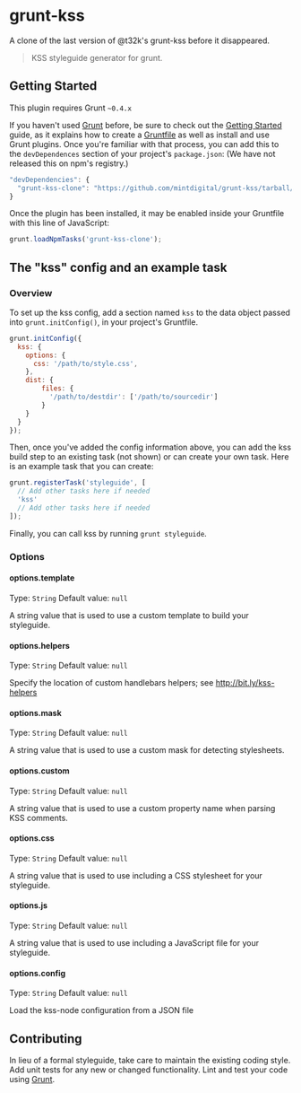# grunt-kss

A clone of the last version of @t32k's grunt-kss before it disappeared.

> KSS styleguide generator for grunt.

## Getting Started
This plugin requires Grunt `~0.4.x`

If you haven't used [Grunt](http://gruntjs.com/) before, be sure to check out the [Getting Started](http://gruntjs.com/getting-started) guide, as it explains how to create a [Gruntfile](http://gruntjs.com/sample-gruntfile) as well as install and use Grunt plugins. Once you're familiar with that process, you can add this to the `devDependences` section of your project's `package.json`: (We have not released this on npm's registry.)


```js
"devDependencies": {
  "grunt-kss-clone": "https://github.com/mintdigital/grunt-kss/tarball/master",
}
```

Once the plugin has been installed, it may be enabled inside your Gruntfile with this line of JavaScript:

```js
grunt.loadNpmTasks('grunt-kss-clone');
```

## The "kss" config and an example task

### Overview
To set up the kss config, add a section named `kss` to the data object passed into `grunt.initConfig()`, in your project's Gruntfile.

```js
grunt.initConfig({
  kss: {
    options: {
      css: '/path/to/style.css',
    },
    dist: {
	    files: {
	      '/path/to/destdir': ['/path/to/sourcedir']
	    }
  	}
  }
});
```

Then, once you've added the config information above, you can add the kss build step to an existing task (not shown) or can create your own task. Here is an example task that you can create:

```js
grunt.registerTask('styleguide', [
  // Add other tasks here if needed
  'kss'
  // Add other tasks here if needed
]);
```

Finally, you can call kss by running `grunt styleguide`.

### Options

#### options.template
Type: `String`
Default value: `null`

A string value that is used to use a custom template to build your styleguide.

#### options.helpers
Type: `String`
Default value: `null`

Specify the location of custom handlebars helpers; see
http://bit.ly/kss-helpers

#### options.mask
Type: `String`
Default value: `null`

A string value that is used to use a custom mask for detecting stylesheets.

#### options.custom
Type: `String`
Default value: `null`

A string value that is used to use a custom property name when parsing KSS comments.

#### options.css
Type: `String`
Default value: `null`

A string value that is used to use including a CSS stylesheet for your styleguide.

#### options.js
Type: `String`
Default value: `null`

A string value that is used to use including a JavaScript file for your styleguide.

#### options.config
Type: `String`
Default value: `null`

Load the kss-node configuration from a JSON file

## Contributing
In lieu of a formal styleguide, take care to maintain the existing coding style. Add unit tests for any new or changed functionality. Lint and test your code using [Grunt](http://gruntjs.com/).
